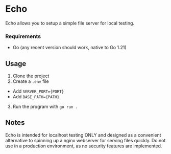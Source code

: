 # Echo

Echo allows you to setup a simple file server for local testing.

### Requirements

- Go (any recent version should work, native to Go 1.21)

## Usage

1. Clone the project
2. Create a `.env` file

- Add `SERVER_PORT={PORT}`
- Add `BASE_PATH={PATH}`

3. Run the program with `go run .`

## Notes

Echo is intended for localhost testing ONLY and designed as a convenient alternative to spinning up a nginx webserver for serving files quickly.
Do not use in a production environment, as no security features are implemented.
